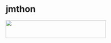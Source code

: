 # jmthon

<p align="left"><a href="https://heroku.com/deploy?template=https://github.com/oaaki8/roz"> <img src="https://img.shields.io/badge/Deploy%20To%20Heroku-purple?style=for-the-badge&logo=heroku" width="320" height="58.45"/></a></p>

